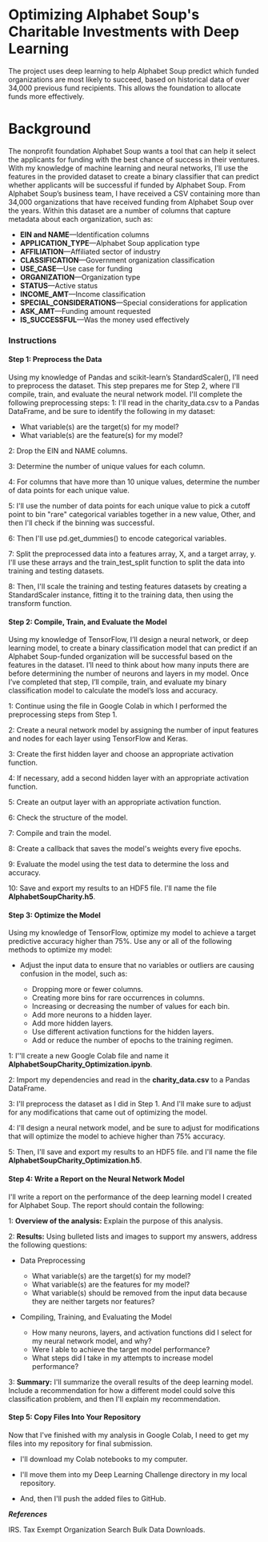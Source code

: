 # Optimizing Alphabet Soup's Charitable Investments with Deep Learning

The project uses deep learning to help Alphabet Soup predict which funded organizations are most likely to succeed, based on historical data of over 34,000 previous fund recipients. This allows the foundation to allocate funds more effectively.

# Background
The nonprofit foundation Alphabet Soup wants a tool that can help it select the applicants for funding with the best chance of success in their ventures. With my knowledge of machine learning and neural networks, I’ll use the features in the provided dataset to create a binary classifier that can predict whether applicants will be successful if funded by Alphabet Soup.
From Alphabet Soup’s business team, I have received a CSV containing more than 34,000 organizations that have received funding from Alphabet Soup over the years. Within this dataset are a number of columns that capture metadata about each organization, such as:

- **EIN and NAME**—Identification columns
- **APPLICATION_TYPE**—Alphabet Soup application type
- **AFFILIATION**—Affiliated sector of industry
- **CLASSIFICATION**—Government organization classification
- **USE_CASE**—Use case for funding
- **ORGANIZATION**—Organization type
- **STATUS**—Active status
- **INCOME_AMT**—Income classification
- **SPECIAL_CONSIDERATIONS**—Special considerations for application
- **ASK_AMT**—Funding amount requested
- **IS_SUCCESSFUL**—Was the money used effectively

### Instructions
#### Step 1: Preprocess the Data

Using my knowledge of Pandas and scikit-learn’s StandardScaler(), I’ll need to preprocess the dataset. This step prepares me for Step 2, where I'll compile, train, and evaluate the neural network model. I'll complete the following preprocessing steps:
1: I'll read in the charity_data.csv to a Pandas DataFrame, and be sure to identify the following in my dataset:

   - What variable(s) are the target(s) for my model?
   - What variable(s) are the feature(s) for my model?

2: Drop the EIN and NAME columns.

3: Determine the number of unique values for each column.

4: For columns that have more than 10 unique values, determine the number of data points for each unique value.

5: I'll use the number of data points for each unique value to pick a cutoff point to bin "rare" categorical variables together in a new value, Other, and then I'll check if the binning was successful.

6: Then I'll use pd.get_dummies() to encode categorical variables.

7: Split the preprocessed data into a features array, X, and a target array, y. I'll use these arrays and the train_test_split function to split the data into training and testing datasets.

8: Then, I'll scale the training and testing features datasets by creating a StandardScaler instance, fitting it to the training data, then using the transform function.

#### Step 2: Compile, Train, and Evaluate the Model

Using my knowledge of TensorFlow, I’ll design a neural network, or deep learning model, to create a binary classification model that can predict if an Alphabet Soup-funded organization will be successful based on the features in the dataset. I’ll need to think about how many inputs there are before determining the number of neurons and layers in my model. Once I’ve completed that step, I’ll compile, train, and evaluate my binary classification model to calculate the model’s loss and accuracy.

1: Continue using the file in Google Colab in which I performed the preprocessing steps from Step 1.

2: Create a neural network model by assigning the number of input features and nodes for each layer using TensorFlow and Keras.

3: Create the first hidden layer and choose an appropriate activation function.

4: If necessary, add a second hidden layer with an appropriate activation function.

5: Create an output layer with an appropriate activation function.

6: Check the structure of the model.

7: Compile and train the model.

8: Create a callback that saves the model's weights every five epochs.

9: Evaluate the model using the test data to determine the loss and accuracy.

10: Save and export my results to an HDF5 file. I'll name the file **AlphabetSoupCharity.h5**.

#### Step 3: Optimize the Model

Using my knowledge of TensorFlow, optimize my model to achieve a target predictive accuracy higher than 75%.
Use any or all of the following methods to optimize my model:

- Adjust the input data to ensure that no variables or outliers are causing confusion in the model, such as:

     - Dropping more or fewer columns.
     - Creating more bins for rare occurrences in columns.
     - Increasing or decreasing the number of values for each bin.
     - Add more neurons to a hidden layer.
     - Add more hidden layers.
     - Use different activation functions for the hidden layers.
     - Add or reduce the number of epochs to the training regimen.

1: I''ll create a new Google Colab file and name it **AlphabetSoupCharity_Optimization.ipynb**.

2: Import my dependencies and read in the **charity_data.csv** to a Pandas DataFrame.

3: I'll preprocess the dataset as I did in Step 1. And I'll make sure to adjust for any modifications that came out of optimizing the model.

4: I'll design a neural network model, and be sure to adjust for modifications that will optimize the model to achieve higher than 75% accuracy.

5: Then, I'll save and export my results to an HDF5 file. and I'll name the file **AlphabetSoupCharity_Optimization.h5**.

#### Step 4: Write a Report on the Neural Network Model

I'll write a report on the performance of the deep learning model I created for Alphabet Soup.
The report should contain the following: 

1: **Overview of the analysis:** Explain the purpose of this analysis.

2: **Results:** Using bulleted lists and images to support my answers, address the following questions:

- Data Preprocessing
    - What variable(s) are the target(s) for my model?
    - What variable(s) are the features for my model?
    - What variable(s) should be removed from the input data because they are neither targets nor features?

- Compiling, Training, and Evaluating the Model
    - How many neurons, layers, and activation functions did I select for my neural network model, and why?
    - Were I able to achieve the target model performance?
    - What steps did I take in my attempts to increase model performance?

3: **Summary:** I'll summarize the overall results of the deep learning model. Include a recommendation for how a different model could solve this classification problem, and then I'll explain my recommendation.

#### Step 5: Copy Files Into Your Repository

Now that I've finished with my analysis in Google Colab, I need to get my files into my repository for final submission.

- I'll download my Colab notebooks to my computer.

- I'll move them into my Deep Learning Challenge directory in my local repository.

- And, then I'll push the added files to GitHub.

***References***

IRS. Tax Exempt Organization Search Bulk Data Downloads.
[](https://www.irs.gov/charities-non-profits/tax-exempt-organization-search-bulk-data-downloads)

